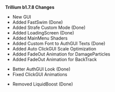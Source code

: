 **Trillium b1.7.8 Changes**
+ New GUI
+ Added FastSwim (Done)
+ Added Strafe Custom Mode (Done)
+ Added LoadingScreen (Done)
+ Added MainMenu Shaders
+ Added Custom Font to AuthGUI Texts (Done)
+ Added Auto ClickGUI Scale Optimization
+ Added FadeOut Animation for DamageParticles
+ Added FadeOut Animation for BackTrack

* Better AuthGUI Look (Done)
* Fixed ClickGUI Animations

- Removed LiquidBoost (Done)
